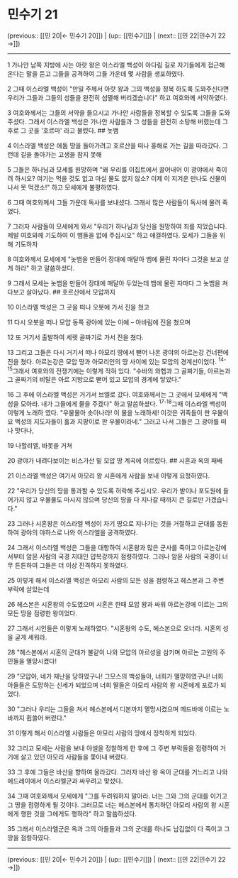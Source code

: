 # 민수기 21

(previous:: [[민 20|← 민수기 20]]) | (up:: [[민수기]]) | (next:: [[민 22|민수기 22 →]])

***




1 
가나안 남쪽 지방에 사는 아랏 왕은 이스라엘 백성이 아다림 길로 자기들에게 접근해 온다는 말을 듣고 그들을 공격하여 그들 가운데 몇 사람을 생포하였다. 



2 
그때 이스라엘 백성이 "만일 주께서 아랏 왕과 그의 백성을 정복 하도록 도와주신다면 우리가 그들과 그들의 성들을 완전히 섬멸해 버리겠습니다" 하고 여호와께 서약하였다. 



3 
여호와께서는 그들의 서약을 들으시고 가나안 사람들을 정복할 수 있도록 그들을 도와주셨다. 그래서 이스라엘 백성은 가나안 사람들과 그 성들을 완전히 소탕해 버렸는데 그 후로 그 곳을 '호르마' 라고 불렀다. ## 놋뱀 



4 
이스라엘 백성은 에돔 땅을 돌아가려고 호르산을 떠나 홍해로 가는 길을 따라갔다. 그런데 길을 돌아가는 고생을 참지 못해 



5 
그들은 하나님과 모세를 원망하며 "왜 우리를 이집트에서 끌어내어 이 광야에서 죽이려 하시오? 여기는 먹을 것도 없고 마실 물도 없지 않소? 이제 이 지겨운 만나도 신물이 나서 못 먹겠소!" 하고 모세에게 불평하였다. 



6 
그때 여호와께서 그들 가운데 독사를 보내셨다. 그래서 많은 사람들이 독사에 물려 죽었다. 



7 
그러자 사람들이 모세에게 와서 "우리가 하나님과 당신을 원망하여 죄를 지었습니다. 제발 여호와께 기도하여 이 뱀들을 없애 주십시오" 하고 애걸하였다. 모세가 그들을 위해 기도하자 



8 
여호와께서 모세에게 "놋뱀을 만들어 장대에 매달아 뱀에 물린 자마다 그것을 보고 살게 하라" 하고 말씀하셨다. 



9 
그래서 모세는 놋뱀을 만들어 장대에 매달아 두었는데 뱀에 물린 자마다 그 놋뱀을 쳐다보고 살아났다. ## 호르산에서 모압까지 



10 
이스라엘 백성은 그 곳을 떠나 오봇에 가서 진을 쳤고 



11 
다시 오봇을 떠나 모압 동쪽 광야에 있는 이예 – 아바림에 진을 쳤으며 



12 
또 거기서 출발하여 세렛 골짜기로 가서 진을 쳤다. 



13 
그리고 그들은 다시 거기서 떠나 아모리 땅에서 뻗어 나온 광야의 아르논강 건너편에 진을 쳤다. 아르논강은 모압 땅과 아모리인의 땅 사이에 있는 모압의 경계선이었다. <sup class="versenum">14-15</sup>그래서 여호와의 전쟁기에는 이렇게 적혀 있다. "수바의 와헵과 그 골짜기들, 아르논과 그 골짜기의 비탈은 아르 지방으로 뻗어 있고 모압의 경계에 닿았다." 



16 
그 후에 이스라엘 백성은 거기서 브엘로 갔다. 여호와께서는 그 곳에서 모세에게 "백성을 모아라. 내가 그들에게 물을 주겠다" 하고 말씀하셨다. <sup class="versenum">17-18</sup>그때 이스라엘 백성이 이렇게 노래하 였다. "우물물아 솟아나라! 이 물을 노래하세! 이것은 귀족들이 판 우물이요 백성의 지도자들이 홀과 지팡이로 판 우물이라네." 그러고 나서 그들은 그 광야를 떠나 맛다나, 



19 
나할리엘, 바못을 거쳐 



20 
광야가 내려다보이는 비스가산 밑 모압 땅 계곡에 이르렀다. ## 시혼과 옥의 패배 



21 
이스라엘 백성은 여기서 아모리 왕 시혼에게 사람을 보내 이렇게 요청하였다. 



22 
"우리가 당신의 땅을 통과할 수 있도록 허락해 주십시오. 우리가 밭이나 포도원에 들어가지 않고 우물물도 마시지 않으며 당신의 땅을 다 지나갈 때까지 큰 길로만 가겠습니다." 



23 
그러나 시혼왕은 이스라엘 백성이 자기 땅으로 지나가는 것을 거절하고 군대를 동원하여 광야의 야하스로 나와 이스라엘을 공격하였다. 



24 
그래서 이스라엘 백성은 그들을 대항하여 시혼왕과 많은 군사를 죽이고 아르논강에서부터 암몬 사람의 국경 지대인 얍복강까지 점령하였다. 그러나 암몬 사람의 국경이 너무 튼튼하여 그들은 더 이상 진격하지 못하였다. 



25 
이렇게 해서 이스라엘 백성은 아모리 사람의 모든 성을 점령하고 헤스본과 그 주변 부락에 살았는데 



26 
헤스본은 시혼왕의 수도였으며 시혼은 한때 모압 왕과 싸워 아르논강에 이르는 그의 모든 땅을 점령한 왕이었다. 



27 
그래서 시인들은 이렇게 노래하였다. "시혼왕의 수도, 헤스본으로 오너라. 시혼의 성을 굳게 세워라. 



28 
"헤스본에서 시혼의 군대가 불같이 나와 모압의 아르성을 삼키며 아르논 고원의 주민들을 멸망시켰다! 



29 
"모압아, 네가 재난을 당하였구나! 그모스의 백성들아, 너희가 멸망하였구나! 너희 아들들은 도망하는 신세가 되었으며 너희 딸들은 아모리 사람의 왕 시혼에게 포로가 되었다. 



30 
"그러나 우리는 그들을 쳐서 헤스본에서 디본까지 멸망시켰으며 메드바에 이르는 노바까지 휩쓸어 버렸다." 



31 
이렇게 해서 이스라엘 사람들은 아모리 사람의 땅에서 정착하게 되었다. 



32 
그리고 모세는 사람을 보내 야셀을 정찰하게 한 후에 그 주변 부락들을 점령하여 거기에 살고 있던 아모리 사람들을 쫓아내 버렸다. 



33 
그 후에 그들은 바산을 향하여 올라갔다. 그러자 바산 왕 옥이 군대를 거느리고 나와 에드레이에서 이스라엘군과 싸우려고 맞섰다. 



34 
그때 여호와께서 모세에게 "그를 두려워하지 말아라. 너는 그와 그의 군대를 이기고 그 땅을 점령하게 될 것이다. 그러므로 너는 헤스본에서 통치하던 아모리 사람의 왕 시혼에게 행한 것을 그에게도 행하라" 하고 말씀하셨다. 



35 
그래서 이스라엘군은 옥과 그의 아들들과 그의 군대를 하나도 남김없이 다 죽이고 그 땅을 점령하였다.

***

(previous:: [[민 20|← 민수기 20]]) | (up:: [[민수기]]) | (next:: [[민 22|민수기 22 →]])
